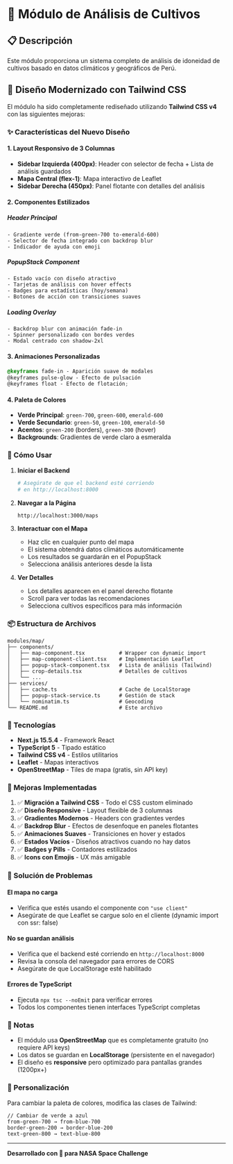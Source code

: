 # 🌾 Módulo de Análisis de Cultivos

## 📋 Descripción

Este módulo proporciona un sistema completo de análisis de idoneidad de cultivos basado en datos climáticos y geográficos de Perú.

## 🎨 Diseño Modernizado con Tailwind CSS

El módulo ha sido completamente rediseñado utilizando **Tailwind CSS v4** con las siguientes mejoras:

### ✨ Características del Nuevo Diseño

#### 1. **Layout Responsivo de 3 Columnas**

- **Sidebar Izquierda (400px)**: Header con selector de fecha + Lista de análisis guardados
- **Mapa Central (flex-1)**: Mapa interactivo de Leaflet
- **Sidebar Derecha (450px)**: Panel flotante con detalles del análisis

#### 2. **Componentes Estilizados**

##### Header Principal

```tsx
- Gradiente verde (from-green-700 to-emerald-600)
- Selector de fecha integrado con backdrop blur
- Indicador de ayuda con emoji
```

##### PopupStack Component

```tsx
- Estado vacío con diseño atractivo
- Tarjetas de análisis con hover effects
- Badges para estadísticas (hoy/semana)
- Botones de acción con transiciones suaves
```

##### Loading Overlay

```tsx
- Backdrop blur con animación fade-in
- Spinner personalizado con bordes verdes
- Modal centrado con shadow-2xl
```

#### 3. **Animaciones Personalizadas**

```css
@keyframes fade-in - Aparición suave de modales
@keyframes pulse-glow - Efecto de pulsación
@keyframes float - Efecto de flotación;
```

#### 4. **Paleta de Colores**

- **Verde Principal**: `green-700`, `green-600`, `emerald-600`
- **Verde Secundario**: `green-50`, `green-100`, `emerald-50`
- **Acentos**: `green-200` (borders), `green-300` (hover)
- **Backgrounds**: Gradientes de verde claro a esmeralda

### 🚀 Cómo Usar

1. **Iniciar el Backend**

   ```bash
   # Asegúrate de que el backend esté corriendo
   # en http://localhost:8000
   ```

2. **Navegar a la Página**

   ```
   http://localhost:3000/maps
   ```

3. **Interactuar con el Mapa**

   - Haz clic en cualquier punto del mapa
   - El sistema obtendrá datos climáticos automáticamente
   - Los resultados se guardarán en el PopupStack
   - Selecciona análisis anteriores desde la lista

4. **Ver Detalles**
   - Los detalles aparecen en el panel derecho flotante
   - Scroll para ver todas las recomendaciones
   - Selecciona cultivos específicos para más información

### 📦 Estructura de Archivos

```
modules/map/
├── components/
│   ├── map-component.tsx           # Wrapper con dynamic import
│   ├── map-component-client.tsx    # Implementación Leaflet
│   ├── popup-stack-component.tsx   # Lista de análisis (Tailwind)
│   ├── crop-details.tsx            # Detalles de cultivos
│   └── ...
├── services/
│   ├── cache.ts                    # Cache de LocalStorage
│   ├── popup-stack-service.ts      # Gestión de stack
│   └── nominatim.ts                # Geocoding
└── README.md                       # Este archivo
```

### 🔧 Tecnologías

- **Next.js 15.5.4** - Framework React
- **TypeScript 5** - Tipado estático
- **Tailwind CSS v4** - Estilos utilitarios
- **Leaflet** - Mapas interactivos
- **OpenStreetMap** - Tiles de mapa (gratis, sin API key)

### 🎯 Mejoras Implementadas

1. ✅ **Migración a Tailwind CSS** - Todo el CSS custom eliminado
2. ✅ **Diseño Responsive** - Layout flexible de 3 columnas
3. ✅ **Gradientes Modernos** - Headers con gradientes verdes
4. ✅ **Backdrop Blur** - Efectos de desenfoque en paneles flotantes
5. ✅ **Animaciones Suaves** - Transiciones en hover y estados
6. ✅ **Estados Vacíos** - Diseños atractivos cuando no hay datos
7. ✅ **Badges y Pills** - Contadores estilizados
8. ✅ **Icons con Emojis** - UX más amigable

### 🐛 Solución de Problemas

#### El mapa no carga

- Verifica que estés usando el componente con `"use client"`
- Asegúrate de que Leaflet se cargue solo en el cliente (dynamic import con ssr: false)

#### No se guardan análisis

- Verifica que el backend esté corriendo en `http://localhost:8000`
- Revisa la consola del navegador para errores de CORS
- Asegúrate de que LocalStorage esté habilitado

#### Errores de TypeScript

- Ejecuta `npx tsc --noEmit` para verificar errores
- Todos los componentes tienen interfaces TypeScript completas

### 📝 Notas

- El módulo usa **OpenStreetMap** que es completamente gratuito (no requiere API keys)
- Los datos se guardan en **LocalStorage** (persistente en el navegador)
- El diseño es **responsive** pero optimizado para pantallas grandes (1200px+)

### 🎨 Personalización

Para cambiar la paleta de colores, modifica las clases de Tailwind:

```tsx
// Cambiar de verde a azul
from-green-700 → from-blue-700
border-green-200 → border-blue-200
text-green-800 → text-blue-800
```

---

**Desarrollado con 💚 para NASA Space Challenge**
